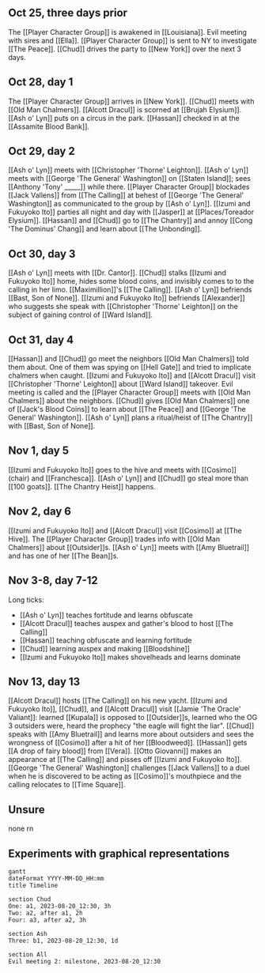 ## Oct 25, three days prior
The [[Player Character Group]] is awakened in [[Louisiana]]. Evil meeting with sires and [[Ella]]. [[Player Character Group]] is sent to NY to investigate [[The Peace]]. [[Chud]] drives the party to [[New York]] over the next 3 days.
## Oct 28, day 1
The [[Player Character Group]] arrives in [[New York]]. [[Chud]] meets with [[Old Man Chalmers]]. [[Alcott Dracul]] is scorned at [[Brujah Elysium]]. [[Ash o' Lyn]] puts on a circus in the park. [[Hassan]] checked in at the [[Assamite Blood Bank]].
## Oct 29, day 2
[[Ash o' Lyn]] meets with [[Christopher 'Thorne' Leighton]].
[[Ash o' Lyn]] meets with [[George 'The General' Washington]] on [[Staten Island]]; sees [[Anthony 'Tony' _____]] while there.
[[Player Character Group]] blockades [[Jack Vallens]] from [[The Calling]] at behest of [[George 'The General' Washington]] as communicated to the group by [[Ash o' Lyn]].
[[Izumi and Fukuyoko Ito]] parties all night and day with [[Jasper]] at [[Places/Toreador Elysium]].
[[Hassan]] and [[Chud]] go to [[The Chantry]] and annoy [[Cong 'The Dominus' Chang]] and learn about [[The Unbonding]].
## Oct 30, day 3
[[Ash o' Lyn]] meets with [[Dr. Cantor]].
[[Chud]] stalks [[Izumi and Fukuyoko Ito]] home, hides some blood coins, and invisibly comes to to the calling in her limo. 
[[Maximillion]]'s [[The Calling]].
[[Ash o' Lyn]] befriends [[Bast, Son of None]].
[[Izumi and Fukuyoko Ito]] befriends [[Alexander]] who suggests she speak with [[Christopher 'Thorne' Leighton]] on the subject of gaining control of [[Ward Island]].
## Oct 31, day 4
[[Hassan]] and [[Chud]] go meet the neighbors [[Old Man Chalmers]] told them about. One of them was spying on [[Hell Gate]] and tried to implicate chalmers when caught.
[[Izumi and Fukuyoko Ito]] and [[Alcott Dracul]] visit [[Christopher 'Thorne' Leighton]] about [[Ward Island]] takeover.
Evil meeting is called and the [[Player Character Group]] meets with [[Old Man Chalmers]] about the neighbors.
[[Chud]] gives [[Old Man Chalmers]] one of [[Jack's Blood Coins]] to learn about [[The Peace]] and [[George 'The General' Washington]].
[[Ash o' Lyn]] plans a ritual/heist of [[The Chantry]] with [[Bast, Son of None]].
## Nov 1, day 5
[[Izumi and Fukuyoko Ito]] goes to the hive and meets with [[Cosimo]] (chair) and [[Franchesca]]. [[Ash o' Lyn]] and [[Chud]] go steal more than [[100 goats]]. [[The Chantry Heist]] happens.
## Nov 2, day 6
[[Izumi and Fukuyoko Ito]] and [[Alcott Dracul]] visit [[Cosimo]] at [[The Hive]].
The [[Player Character Group]] trades info with [[Old Man Chalmers]] about [[Outsider]]s.
[[Ash o' Lyn]] meets with [[Amy Bluetrail]] and has one of her [[The Bean]]s.
## Nov 3-8, day 7-12
Long ticks:
- [[Ash o' Lyn]] teaches fortitude and learns obfuscate
- [[Alcott Dracul]] teaches auspex and gather's blood to host [[The Calling]]
- [[Hassan]] teaching obfuscate and learning fortitude
- [[Chud]] learning auspex and making [[Bloodshine]]
- [[Izumi and Fukuyoko Ito]] makes shovelheads and learns dominate
## Nov 13, day 13
[[Alcott Dracul]] hosts [[The Calling]] on his new yacht.
[[Izumi and Fukuyoko Ito]], [[Chud]], and [[Alcott Dracul]] visit [[Jamie 'The Oracle' Valiant]]: learned [[Kupala]] is opposed to [[Outsider]]s, learned who the OG 3 outsiders were, heard the prophecy "the eagle will fight the liar".
[[Chud]] speaks with [[Amy Bluetrail]] and learns more about outsiders and sees the wrongness of [[Cosimo]] after a hit of her [[Bloodweed]].
[[Hassan]] gets [[A drop of fairy blood]] from [[Vera]].
[[Otto Giovanni]] makes an appearance at [[The Calling]] and pisses off [[Izumi and Fukuyoko Ito]].
[[George 'The General' Washington]] challenges [[Jack Vallens]] to a duel when he is discovered to be acting as [[Cosimo]]'s mouthpiece and the calling relocates to [[Time Square]].

## Unsure
none rn
## Experiments with graphical representations
```mermaid
gantt
dateFormat YYYY-MM-DD_HH:mm
title Timeline

section Chud
One: a1, 2023-08-20_12:30, 3h
Two: a2, after a1, 2h
Four: a3, after a2, 3h

section Ash
Three: b1, 2023-08-20_12:30, 1d

section All
Evil meeting 2: milestone, 2023-08-20_12:30 


```


